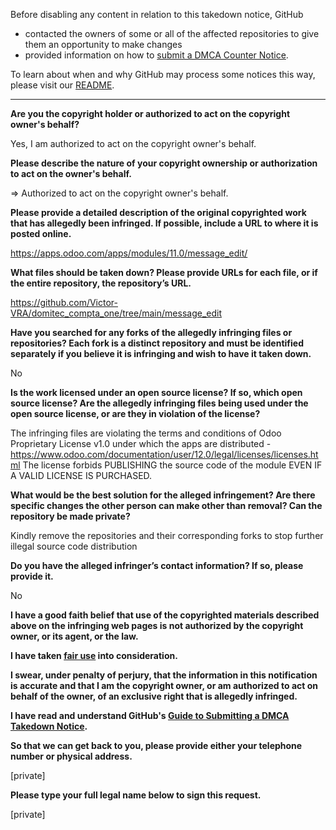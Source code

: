 Before disabling any content in relation to this takedown notice, GitHub
- contacted the owners of some or all of the affected repositories to give them an opportunity to make changes
- provided information on how to [submit a DMCA Counter Notice](https://docs.github.com/en/articles/guide-to-submitting-a-dmca-counter-notice).

To learn about when and why GitHub may process some notices this way, please visit our [README](https://github.com/github/dmca/blob/master/README.md).

---

**Are you the copyright holder or authorized to act on the copyright owner's behalf?**

Yes, I am authorized to act on the copyright owner's behalf.

**Please describe the nature of your copyright ownership or authorization to act on the owner's behalf.**

=> Authorized to act on the copyright owner's behalf.

**Please provide a detailed description of the original copyrighted work that has allegedly been infringed. If possible, include a URL to where it is posted online.**

https://apps.odoo.com/apps/modules/11.0/message_edit/

**What files should be taken down? Please provide URLs for each file, or if the entire repository, the repository’s URL.**

https://github.com/Victor-VRA/domitec_compta_one/tree/main/message_edit

**Have you searched for any forks of the allegedly infringing files or repositories? Each fork is a distinct repository and must be identified separately if you believe it is infringing and wish to have it taken down.**

No

**Is the work licensed under an open source license? If so, which open source license? Are the allegedly infringing files being used under the open source license, or are they in violation of the license?**

The infringing files are violating the terms and conditions of Odoo Proprietary License v1.0 under which the apps are distributed - https://www.odoo.com/documentation/user/12.0/legal/licenses/licenses.html The license forbids PUBLISHING the source code of the module EVEN IF A VALID LICENSE IS PURCHASED.

**What would be the best solution for the alleged infringement? Are there specific changes the other person can make other than removal? Can the repository be made private?**

Kindly remove the repositories and their corresponding forks to stop further illegal source code distribution

**Do you have the alleged infringer’s contact information? If so, please provide it.**

No

**I have a good faith belief that use of the copyrighted materials described above on the infringing web pages is not authorized by the copyright owner, or its agent, or the law.**

**I have taken <a href="https://www.lumendatabase.org/topics/22">fair use</a> into consideration.**

**I swear, under penalty of perjury, that the information in this notification is accurate and that I am the copyright owner, or am authorized to act on behalf of the owner, of an exclusive right that is allegedly infringed.**

**I have read and understand GitHub's <a href="https://docs.github.com/articles/guide-to-submitting-a-dmca-takedown-notice/">Guide to Submitting a DMCA Takedown Notice</a>.**

**So that we can get back to you, please provide either your telephone number or physical address.**

[private]

**Please type your full legal name below to sign this request.**

[private]
